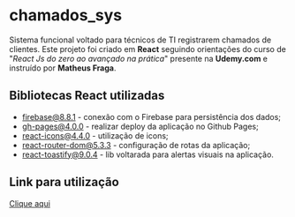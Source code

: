 # chamados_sys

Sistema funcional voltado para técnicos de TI registrarem chamados de clientes. Este projeto foi criado em <b>React</b> seguindo orientações do curso de "<i>React Js do zero ao avançado na prática</i>" presente na <b>Udemy.com</b> e instruído por <b>Matheus Fraga</b>.

##  Bibliotecas React utilizadas
* firebase@8.8.1 - conexão com o Firebase para persistência dos dados;
* gh-pages@4.0.0 - realizar deploy da aplicação no Github Pages;
* react-icons@4.4.0 - utilização de icons;
* react-router-dom@5.3.3 - configuração de rotas da aplicação;
* react-toastify@9.0.4 - lib voltarada para alertas visuais na aplicação.

## Link para utilização
<a href='https://dxxgo.github.io/chamados_sys/'>Clique aqui</a>

